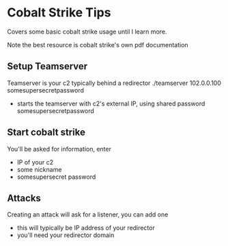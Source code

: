 # Cobalt Strike Tips
Covers some basic cobalt strike usage until I learn more.

Note the best resource is cobalt strike's own pdf documentation

## Setup Teamserver
Teamserver is your c2 typically behind a redirector
./teamserver 102.0.0.100 somesupersecretpassword
- starts the teamserver with c2's external IP, using shared password somesupersecretpassword

## Start cobalt strike
You'll be asked  for information, enter
- IP of your c2
- some nickname
- somesupersecret password

## Attacks
Creating an attack will ask for a listener, you can add one
- this will typically be IP address of your redirector
- you'll need your redirector domain

